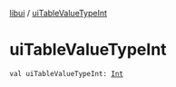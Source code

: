 [libui](index.md) / [uiTableValueTypeInt](./ui-table-value-type-int.md)

# uiTableValueTypeInt

`val uiTableValueTypeInt: `[`Int`](https://kotlinlang.org/api/latest/jvm/stdlib/kotlin/-int/index.html)